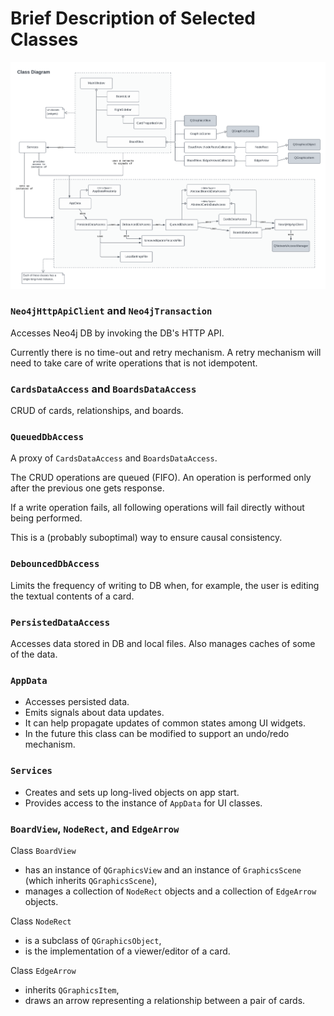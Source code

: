 # Brief Description of Selected Classes

![Class Diagram](class_diagram.png)

### `Neo4jHttpApiClient` and `Neo4jTransaction`

Accesses Neo4j DB by invoking the DB's HTTP API.

Currently there is no time-out and retry mechanism. A retry mechanism will need to take care of write operations that is not idempotent.

### `CardsDataAccess` and `BoardsDataAccess`

CRUD of cards, relationships, and boards.

### `QueuedDbAccess`

A proxy of `CardsDataAccess` and `BoardsDataAccess`.

The CRUD operations are queued (FIFO). An operation is performed only after the previous one gets response. 

If a write operation fails, all following operations will fail directly without being performed.

This is a (probably suboptimal) way to ensure causal consistency.

### `DebouncedDbAccess`

Limits the frequency of writing to DB when, for example, the user is editing the textual contents of a card.

### `PersistedDataAccess`

Accesses data stored in DB and local files. Also manages caches of some of the data.

### `AppData`

- Accesses persisted data.
- Emits signals about data updates. 
- It can help propagate updates of common states among UI widgets.
- In the future this class can be modified to support an undo/redo mechanism.

### `Services`

- Creates and sets up long-lived objects on app start.
- Provides access to the instance of `AppData` for UI classes.

### `BoardView`, `NodeRect`, and `EdgeArrow`

Class `BoardView` 
- has an instance of `QGraphicsView` and an instance of `GraphicsScene` (which inherits `QGraphicsScene`),
- manages a collection of `NodeRect` objects and a collection of `EdgeArrow` objects.


Class `NodeRect`
- is a subclass of `QGraphicsObject`,
- is the implementation of a viewer/editor of a card.

Class `EdgeArrow`
- inherits `QGraphicsItem`,
- draws an arrow representing a relationship between a pair of cards.
